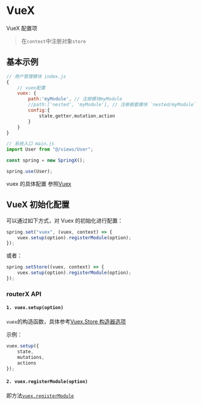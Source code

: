 # VueX

VueX 配置项

> 在`context`中注册对象`store`

## 基本示例

```js
// 用户管理模块 index.js
{
    // vuex配置
    vuex: {
        path:'myModule', // 注册模块myModule
        //path:['nested', 'myModule'], // 注册嵌套模块 `nested/myModule`
        config:{
            state,getter,mutation,action
        }
    }
}
```

```js
// 系统入口 main.js
import User from "@/views/User";

const spring = new SpringX();

spring.use(User);
```

vuex 的具体配置 参照[Vuex](https://vuex.vuejs.org/zh-cn/getting-started.html)

## VueX 初始化配置

可以通过如下方式，对 Vuex 的初始化进行配置：

```js
spring.set("vuex", (vuex, context) => {
    vuex.setup(option).registerModule(option);
});
```

或者：

```js
spring.setStore((vuex, context) => {
    vuex.setup(option).registerModule(option);
});
```

### routerX API

#### `1. vuex.setup(option)`

`vuex`的构造函数，具体参考[Vuex.Store 构造器选项](https://vuex.vuejs.org/zh/api/#vuex-store-%E6%9E%84%E9%80%A0%E5%99%A8%E9%80%89%E9%A1%B9)

示例：

```js
vuex.setup({
    state,
    mutations,
    actions
});
```

#### `2. vuex.registerModule(option)`

即方法[`vuex.registerModule`](https://vuex.vuejs.org/zh/api/#registermodule)
